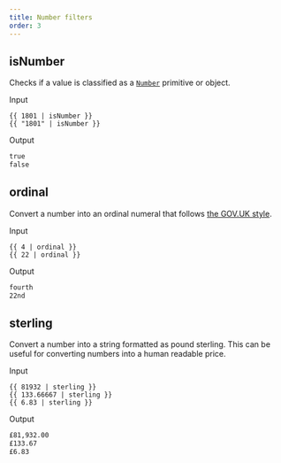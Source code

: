 ```yaml
---
title: Number filters
order: 3
---
```


## isNumber

Checks if a value is classified as a [`Number`](https://developer.mozilla.org/en-US/docs/Web/JavaScript/Reference/Global_Objects/Number) primitive or object.

Input

```njk
{{ 1801 | isNumber }}
{{ "1801" | isNumber }}
```

Output

```html
true
false
```

## ordinal

Convert a number into an ordinal numeral that follows [the GOV.UK style](https://www.gov.uk/guidance/style-guide/a-to-z-of-gov-uk-style#ordinal-numbers).

Input

```njk
{{ 4 | ordinal }}
{{ 22 | ordinal }}
```

Output

```html
fourth
22nd
```

## sterling

Convert a number into a string formatted as pound sterling. This can be useful for converting numbers into a human readable price.

Input

```njk
{{ 81932 | sterling }}
{{ 133.66667 | sterling }}
{{ 6.83 | sterling }}
```

Output

```html
£81,932.00
£133.67
£6.83
```

